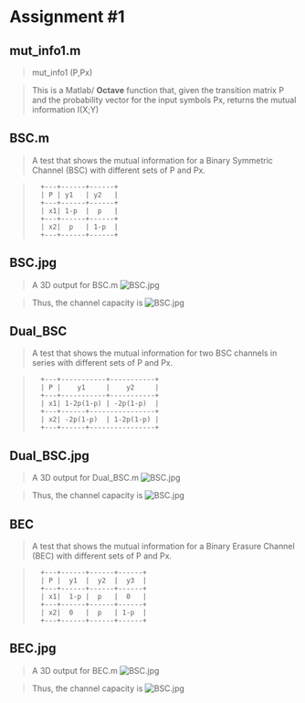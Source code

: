# Assignment #1

## mut_info1.m

> 	mut_info1 (P,Px)
    
> This is a Matlab/ __Octave__ function that, given the transition matrix P and the probability vector for the input symbols Px, returns the mutual information I(X;Y)

## BSC.m

> A test that shows the mutual information for a Binary Symmetric Channel (BSC) with different sets of P and Px.

>		+---+------+------+
>		| P | y1   | y2   |
>		+---+------+------+
>		| x1| 1-p  |  p   |
>		+---+------+------+
>		| x2|  p   | 1-p  |
>		+---+------+------+

## BSC.jpg

> A 3D output for BSC.m
![BSC.jpg](https://raw.github.com/alexpacini/Uni.Snippets/master/TIC/assignment01_mutinfo/BSC.jpg)

> Thus, the channel capacity is
![BSC.jpg](https://raw.github.com/alexpacini/Uni.Snippets/master/TIC/assignment01_mutinfo/C_BSC.jpg)

## Dual_BSC

> A test that shows the mutual information for two BSC channels in series with different sets of P and Px.

>		+---+-----------+-----------+
>		| P |    y1     |    y2     |
>		+---+-----------+-----------+
>		| x1| 1-2p(1-p) | -2p(1-p)  |
>		+---+------+----------------+
>		| x2| -2p(1-p)  | 1-2p(1-p) |
>		+---+------+----------------+

## Dual_BSC.jpg

> A 3D output for Dual_BSC.m
![BSC.jpg](https://raw.github.com/alexpacini/Uni.Snippets/master/TIC/assignment01_mutinfo/Dual_BSC.jpg)

> Thus, the channel capacity is
![BSC.jpg](https://raw.github.com/alexpacini/Uni.Snippets/master/TIC/assignment01_mutinfo/C_Dual_BSC.jpg)

## BEC

> A test that shows the mutual information for a Binary Erasure Channel (BEC) with different sets of P and Px.

>		+---+------+------+------+
>		| P |  y1  |  y2  |  y3  |
>		+---+------+------+------+
>		| x1|  1-p |  p   |  0   |
>		+---+------+------+------+
>		| x2|  0   |  p   | 1-p  |
>		+---+------+------+------+

## BEC.jpg

> A 3D output for BEC.m
![BSC.jpg](https://raw.github.com/alexpacini/Uni.Snippets/master/TIC/assignment01_mutinfo/BEC.jpg)

> Thus, the channel capacity is
![BSC.jpg](https://raw.github.com/alexpacini/Uni.Snippets/master/TIC/assignment01_mutinfo/C_BEC.jpg)